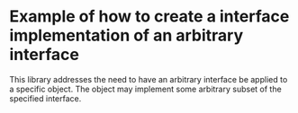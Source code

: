 # Example of how to create a interface implementation of an arbitrary interface
This library addresses the need to have an arbitrary interface be applied to a specific object.  The object may implement some arbitrary subset of the specified interface.

